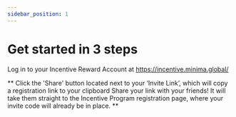```yaml
---
sidebar_position: 1
---
```


# Get started in 3 steps

Log in to your Incentive Reward Account at https://incentive.minima.global/

** Click the 'Share' button located next to your ‘Invite Link’, which will copy a registration link to your clipboard
Share your link with your friends! It will take them straight to the Incentive Program registration page, where your invite code will already be in place. **

